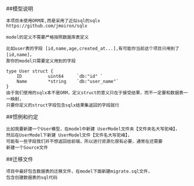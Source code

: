 ##模型说明

    本项目未使用ORM库,而是采用了近似sql的sqlx
    https://github.com/jmoiron/sqlx

    model的定义不需要严格按照数据库表定义

    比如user表的字段 [id,name,age,created_at...],有可能你当前这个项目只用到了[id,name]，
    那你的model只需要定义用到的字段

    type User struct {
        ID          uint64     `db:"id" `
        Name        *string    `db:"user_name"`
    }
    由于我们使用的sqlx本不是ORM，定义struct的意义只在于接受结果，而不一定要和数据表一一映射，
    只要你定义的struct字段包含sqlx结果集返回的字段就行

##惯例和约定

    比如我要新建一个User模型，在model中新建 UserModel文件夹【文件夹名大写驼峰】，
    然后在UserModel下新建 UserModel文件【文件名大写驼峰】，
    可能有一些字段我们并不想返回给前端，所以进行资源化很有必要，通常在还需要
    新建一个Source文件


##迁移文件

    项目中最好包含数据表的迁移文件，在model下面新建migrate.sql文件，
    包含创建数据表的sql代码